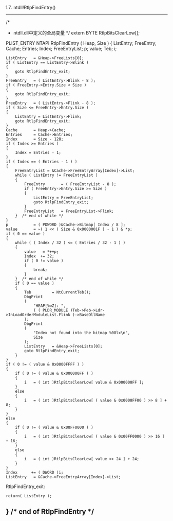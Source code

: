 17) ntdll!RtlpFindEntry()

--------------------------------------------------------------------------
/*
 * ntdll.dll中定义的全局变量
 */
extern BYTE RtlpBitsClearLow[];

PLIST_ENTRY NTAPI RtlpFindEntry
(
    Heap,
    Size
)
{
    ListEntry;
    FreeEntry;
    Cache;
    Entries;
    Index;
    FreeEntryList;
    p;
    value;
    Teb;
    i;

    ListEntry   = &Heap->FreeLists[0];
    if ( ListEntry == ListEntry->Blink )
    {
        goto RtlpFindEntry_exit;
    }
    FreeEntry   = ( ListEntry->Blink - 8 );
    if ( FreeEntry->Entry.Size < Size )
    {
        goto RtlpFindEntry_exit;
    }
    FreeEntry   = ( ListEntry->Flink - 8 );
    if ( Size <= FreeEntry->Entry.Size )
    {
        ListEntry = ListEntry->Flink;
        goto RtlpFindEntry_exit;
    }
    Cache       = Heap->Cache;
    Entries     = Cache->Entries;
    Index       = Size - 128;
    if ( Index >= Entries )
    {
        Index = Entries - 1;
    }
    if ( Index == ( Entries - 1 ) )
    {
        FreeEntryList = &Cache->FreeEntryArray[Index]->List;
        while ( ListEntry != FreeEntryList )
        {
            FreeEntry       = ( FreeEntryList - 8 );
            if ( FreeEntry->Entry.Size >= Size )
            {
                ListEntry = FreeEntryList;
                goto RtlpFindEntry_exit;
            }
            FreeEntryList   = FreeEntryList->Flink;
        }  /* end of while */
    }
    p           = ( PDWORD )&Cache->Bitmap[ Index / 8 ];
    value       = ~( 1 << ( Size & 0x0000001F ) - 1 ) & *p;
    if ( 0 == value )
    {
        while ( ( Index / 32 ) <= ( Entries / 32 - 1 ) )
        {
            value   = *++p;
            Index  += 32;
            if ( 0 != value )
            {
                break;
            }
        }  /* end of while */
        if ( 0 == value )
        {
            Teb         = NtCurrentTeb();
            DbgPrint
            (
                "HEAP[%wZ]: ",
                ( ( PLDR_MODULE )Teb->Peb->Ldr->InLoadOrderModuleList.Flink )->BaseDllName
            );
            DbgPrint
            (
                "Index not found into the bitmap %08lx\n",
                Size
            );
            ListEntry   = &Heap->FreeLists[0];
            goto RtlpFindEntry_exit;
        }
    }
    if ( 0 != ( value & 0x0000FFFF ) )
    {
        if ( 0 != ( value & 0x000000FF ) )
        {
            i   = ( int )RtlpBitsClearLow[ value & 0x000000FF ];
        }
        else
        {
            i   = ( int )RtlpBitsClearLow[ ( value & 0x0000FF00 ) >> 8 ] + 8;
        }
    }
    else
    {
        if ( 0 != ( value & 0x00FF0000 ) )
        {
            i   = ( int )RtlpBitsClearLow[ ( value & 0x00FF0000 ) >> 16 ] + 16;
        }
        else
        {
            i   = ( int )RtlpBitsClearLow[ value >> 24 ] + 24;
        }
    }
    Index      += ( DWORD )i;
    ListEntry   = &Cache->FreeEntryArray[Index]->List;

RtlpFindEntry_exit:

    return( ListEntry );
}  /* end of RtlpFindEntry */
--------------------------------------------------------------------------
